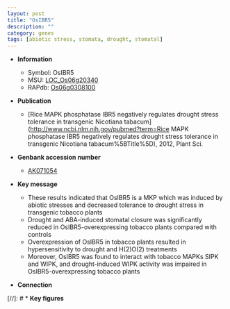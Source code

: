 ```yaml
---
layout: post
title: "OsIBR5"
description: ""
category: genes
tags: [abiotic stress, stomata, drought, stomatal]
---
```


* **Information**  
    + Symbol: OsIBR5  
    + MSU: [LOC_Os06g20340](http://rice.uga.edu/cgi-bin/ORF_infopage.cgi?orf=LOC_Os06g20340)  
    + RAPdb: [Os06g0308100](http://rapdb.dna.affrc.go.jp/viewer/gbrowse_details/irgsp1?name=Os06g0308100)  

* **Publication**  
    + [Rice MAPK phosphatase IBR5 negatively regulates drought stress tolerance in transgenic Nicotiana tabacum](http://www.ncbi.nlm.nih.gov/pubmed?term=Rice MAPK phosphatase IBR5 negatively regulates drought stress tolerance in transgenic Nicotiana tabacum%5BTitle%5D), 2012, Plant Sci.

* **Genbank accession number**  
    + [AK071054](http://www.ncbi.nlm.nih.gov/nuccore/AK071054)

* **Key message**  
    + These results indicated that OsIBR5 is a MKP which was induced by abiotic stresses and decreased tolerance to drought stress in transgenic tobacco plants
    + Drought and ABA-induced stomatal closure was significantly reduced in OsIBR5-overexpressing tobacco plants compared with controls
    + Overexpression of OsIBR5 in tobacco plants resulted in hypersensitivity to drought and H(2)O(2) treatments
    + Moreover, OsIBR5 was found to interact with tobacco MAPKs SIPK and WIPK, and drought-induced WIPK activity was impaired in OsIBR5-overexpressing tobacco plants

* **Connection**  

[//]: # * **Key figures**  


